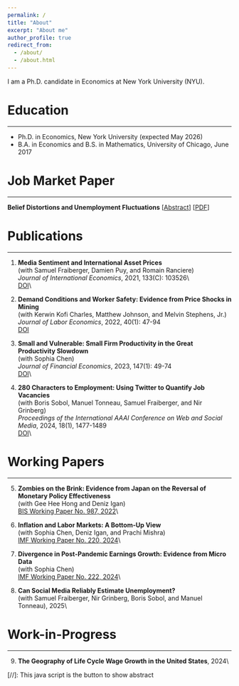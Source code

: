 ```yaml
---
permalink: /
title: "About"
excerpt: "About me"
author_profile: true
redirect_from: 
  - /about/
  - /about.html
---
```


I am a Ph.D. candidate in Economics at New York University (NYU). 

Education
=========
---
* Ph.D. in Economics, New York University (expected May 2026)  
* B.A. in Economics and B.S. in Mathematics, University of Chicago, June 2017  

<div id="Research">
</div>

Job Market Paper
=========
---
**Belief Distortions and Unemployment Fluctuations**
\[<a href="#/" onclick="visib('BDUF')">Abstract</a>\] \[[PDF](../files/main.pdf)\]  
<div id="BDUF" style="display: none; text-align: justify; line-height: 1.2" >
This paper studies unemployment fluctuations when expectations deviate from a rational benchmark. By using survey forecasts, I decompose time-series and cross-sectional variation in job filling rates. Under subjective beliefs, hiring is driven by predictable errors in cash flow expectations, while discount rates play a minor role. In contrast, rational expectations assign a dominant role to discount rates. Survey measures of the user cost of labor are acyclical, indicating more rigidity under subjective beliefs. The findings suggest that belief distortions can amplify unemployment fluctuations: over-optimism about cash flows during expansions leads to future disappointment, which suppresses labor demand during recessions even as perceived labor costs remain persistently high. 
<br>
<IMG src="../files/time_series_cycle_h20.png"  alt="BDUF"/>
<p></p>
</div>

Publications
=========
---
1. **Media Sentiment and International Asset Prices**\
(with Samuel Fraiberger, Damien Puy, and Romain Ranciere)\
*Journal of International Economics*, 2021, 133(C): 103526\  
[DOI](https://doi.org/10.1016/j.jinteco.2021.103526)\

2. **Demand Conditions and Worker Safety: Evidence from Price Shocks in Mining**\
(with Kerwin Kofi Charles, Matthew Johnson, and Melvin Stephens, Jr.)\
*Journal of Labor Economics*, 2022, 40(1): 47-94\
[DOI](https://doi.org/10.1086/713887)

3. **Small and Vulnerable: Small Firm Productivity in the Great Productivity Slowdown**\
(with Sophia Chen)\
*Journal of Financial Economics*, 2023, 147(1): 49-74\
[DOI](https://doi.org/10.1016/j.jfineco.2022.09.007)\

4. **280 Characters to Employment: Using Twitter to Quantify Job Vacancies**\
(with Boris Sobol, Manuel Tonneau, Samuel Fraiberger, and Nir Grinberg)\
*Proceedings of the International AAAI Conference on Web and Social Media*, 2024, 18(1), 1477-1489\
[DOI](https://doi.org/10.1609/icwsm.v18i1.31403)\

Working Papers
=========
---

5. **Zombies on the Brink: Evidence from Japan on the Reversal of Monetary Policy Effectiveness**\
(with Gee Hee Hong and Deniz Igan)\
[BIS Working Paper No. 987, 2022](https://www.bis.org/publ/work987.htm)\

6. **Inflation and Labor Markets: A Bottom-Up View**\
(with Sophia Chen, Deniz Igan, and Prachi Mishra)\
[IMF Working Paper No. 220, 2024](https://doi.org/10.5089/9798400291807.001)\

7. **Divergence in Post-Pandemic Earnings Growth: Evidence from Micro Data**\
(with Sophia Chen)\
[IMF Working Paper No. 222, 2024](https://doi.org/10.5089/9798400291814.001)\

8. **Can Social Media Reliably Estimate Unemployment?**\
(with Samuel Fraiberger, Nir Grinberg, Boris Sobol, and Manuel Tonneau), 2025\

Work-in-Progress
=========
---

9. **The Geography of Life Cycle Wage Growth in the United States**, 2024\



[//]: This java script is the button to show abstract
<script>
 function visib(id) {
  var x = document.getElementById(id);
  if (x.style.display === "block") {
    x.style.display = "none";
  } else {
    x.style.display = "block";
  }
}
</script>
